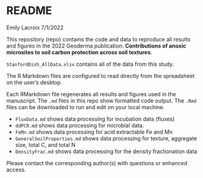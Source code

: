 README
================
Emily Lacroix
7/1/2022

This repository (repo) contains the code and data to reproduce all
results and figures in the 2022 Geoderma publication: **Contributions of
anoxic microsites to soil carbon protection across soil textures**.

`StanfordDish_AllData.xlsx` contains all of the data from this study.

The R Markdown files are configured to read directly from the
spreadsheet on the user’s desktop.

Each RMarkdown file regenerates all results and figures used in the
manuscript. The `.md` files in this repo show formatted code output. The
`.Rmd` files can be downloaded to run and edit on your local machine.

-   `FluxData.md` shows data processing for incubation data (fluxes)
-   `ddPCR.md` shows data processing for microbial data.
-   `FeMn.md` shows data processing for acid extractable Fe and Mn
-   `GeneralSoilProperties.md` shows data processing for texture,
    aggregate size, total C, and total N
-   `DensityFrac.md` shows data processing for the density fractionation
    data

Please contact the corresponding author(s) with questions or enhanced
access.
